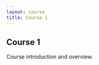 ```yaml
---
layout: course
title: Course 1
---
```


<section class="section">
  <div class="container">
    <h1 class="title">Course 1</h1>
    <p>Course introduction and overview.</p>
  </div>
</section>
